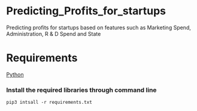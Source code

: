 # Predicting_Profits_for_startups
Predicting profits for startups based on features such as Marketing Spend, Administration, R &amp; D Spend and State

# Requirements
[Python](https://www.python.org/downloads/)

### Install the required libraries through command line

`pip3 intsall -r requirements.txt`
